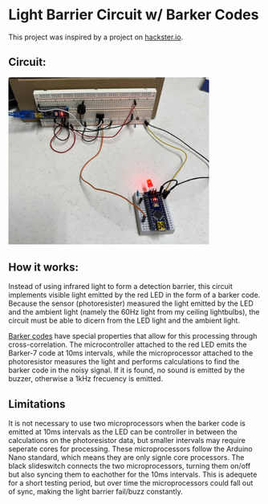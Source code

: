 # Light Barrier Circuit w/ Barker Codes
This project was inspired by a project on [hackster.io](https://www.hackster.io/hague/over-engineered-dual-core-light-barrier-c523a9). 

## Circuit:
<img src="Media\thumbnail.JPEG" alt="Light Barrier Circuit" width="400"/>

## How it works:
Instead of using infrared light to form a detection barrier, this circuit implements visible light emitted by the red LED in the form of a barker code. Because the sensor (photoresister) measured the light emitted by the LED and the ambient light (namely the 60Hz light from my ceiling lightbulbs), the circuit must be able to dicern from the LED light and the ambient light.

[Barker codes](https://en.wikipedia.org/wiki/Barker_code) have special properties that allow for this processing through cross-correlation. The microcontroller attached to the red LED emits the Barker-7 code at 10ms intervals, while the microprocessor attached to the photoresistor measures the light and performs calculations to find the barker code in the noisy signal. If it is found, no sound is emitted by the buzzer, otherwise a 1kHz frecuency is emitted.

## Limitations
It is not necessary to use two microprocessors when the barker code is emitted at 10ms intervals as the LED can be controller in between the calculations on the photoresistor data, but smaller intervals may require seperate cores for processing. These microprocessors follow the Arduino Nano standard, which means they are only signle core processors. The black slideswitch connects the two microprocessors, turning them on/off but also syncing them to eachother for the 10ms intervals. This is adequete for a short testing period, but over time the microprocessors could fall out of sync, making the light barrier fail/buzz constantly.